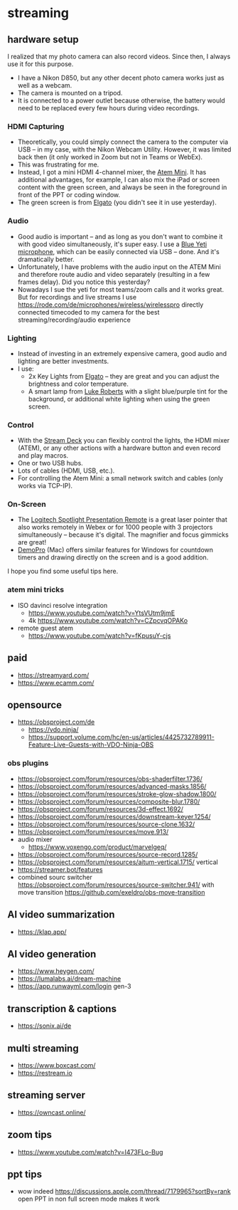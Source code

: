 # streaming

## hardware setup


I realized that my photo camera can also record videos. Since then, I always use it for this purpose.

- I have a Nikon D850, but any other decent photo camera works just as well as a webcam.
- The camera is mounted on a tripod.
- It is connected to a power outlet because otherwise, the battery would need to be replaced every few hours during video recordings.

### HDMI Capturing

- Theoretically, you could simply connect the camera to the computer via USB – in my case, with the Nikon Webcam Utility. However, it was limited back then (it only worked in Zoom but not in Teams or WebEx).
- This was frustrating for me.
- Instead, I got a mini HDMI 4-channel mixer, the [Atem Mini](https://www.blackmagicdesign.com/at/products/atemmini). It has additional advantages, for example, I can also mix the iPad or screen content with the green screen, and always be seen in the foreground in front of the PPT or coding window.
- The green screen is from [Elgato](https://www.elgato.com/de/green-screen) (you didn't see it in use yesterday).

### Audio

- Good audio is important – and as long as you don't want to combine it with good video simultaneously, it's super easy. I use a [Blue Yeti microphone](https://www.bluemic.com/de-de/products/yeti/), which can be easily connected via USB – done. And it's dramatically better.
- Unfortunately, I have problems with the audio input on the ATEM Mini and therefore route audio and video separately (resulting in a few frames delay). Did you notice this yesterday?
- Nowadays I sue the yeti for most teams/zoom calls and it works great. But for recordings and live streams I use https://rode.com/de/microphones/wireless/wirelesspro directly connected timecoded to my camera for the best streaming/recording/audio experience

### Lighting

- Instead of investing in an extremely expensive camera, good audio and lighting are better investments.
- I use:
  - 2x Key Lights from [Elgato](https://www.elgato.com/de/key-light) – they are great and you can adjust the brightness and color temperature.
  - A smart lamp from [Luke Roberts](https://www.luke-roberts.com/products/smart-lamp-model-f-white?ls=de) with a slight blue/purple tint for the background, or additional white lighting when using the green screen.

### Control

- With the [Stream Deck](https://www.elgato.com/de/stream-deck-mk2) you can flexibly control the lights, the HDMI mixer (ATEM), or any other actions with a hardware button and even record and play macros.
- One or two USB hubs.
- Lots of cables (HDMI, USB, etc.).
- For controlling the Atem Mini: a small network switch and cables (only works via TCP-IP).

### On-Screen

- The [Logitech Spotlight Presentation Remote](https://www.logitech.com/de-at/products/presenters/spotlight-presentation-remote.910-004862.html?crid=11) is a great laser pointer that also works remotely in Webex or for 1000 people with 3 projectors simultaneously – because it's digital. The magnifier and focus gimmicks are great!
- [DemoPro](http://www.demoproapp.com/) (Mac) offers similar features for Windows for countdown timers and drawing directly on the screen and is a good addition.

I hope you find some useful tips here.


### atem mini tricks

- ISO davinci resolve integration
  - https://www.youtube.com/watch?v=YtsVUtm9jmE
  - 4k https://www.youtube.com/watch?v=CZpcvqOPAKo
- remote guest atem
  - https://www.youtube.com/watch?v=fKpusuY-cjs

## paid
- https://streamyard.com/
- https://www.ecamm.com/

## opensource
- https://obsproject.com/de
  - https://vdo.ninja/
  - https://support.volume.com/hc/en-us/articles/4425732789911-Feature-Live-Guests-with-VDO-Ninja-OBS

### obs plugins

- https://obsproject.com/forum/resources/obs-shaderfilter.1736/
- https://obsproject.com/forum/resources/advanced-masks.1856/
- https://obsproject.com/forum/resources/stroke-glow-shadow.1800/
- https://obsproject.com/forum/resources/composite-blur.1780/
- https://obsproject.com/forum/resources/3d-effect.1692/
- https://obsproject.com/forum/resources/downstream-keyer.1254/
- https://obsproject.com/forum/resources/source-clone.1632/
- https://obsproject.com/forum/resources/move.913/
- audio mixer
  - https://www.voxengo.com/product/marvelgeq/
- https://obsproject.com/forum/resources/source-record.1285/
- https://obsproject.com/forum/resources/aitum-vertical.1715/ vertical
- https://streamer.bot/features
- combined sourc switcher https://obsproject.com/forum/resources/source-switcher.941/ with move transition https://github.com/exeldro/obs-move-transition

## AI video summarization

- https://klap.app/

## AI video generation

- https://www.heygen.com/
- https://lumalabs.ai/dream-machine
- https://app.runwayml.com/login gen-3

## transcription & captions

- https://sonix.ai/de

## multi streaming

- https://www.boxcast.com/
- https://restream.io

## streaming server

- https://owncast.online/


## zoom tips

- https://www.youtube.com/watch?v=I473FLo-Bug

## ppt tips

- wow indeed https://discussions.apple.com/thread/7179965?sortBy=rank open PPT in non full screen mode makes it work
